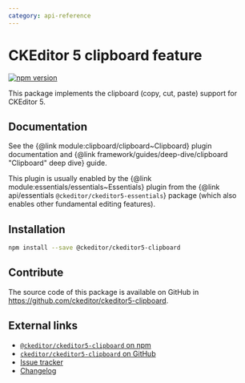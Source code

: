 ```yaml
---
category: api-reference
---
```


# CKEditor 5 clipboard feature

[![npm version](https://badge.fury.io/js/%40ckeditor%2Fckeditor5-clipboard.svg)](https://www.npmjs.com/package/@ckeditor/ckeditor5-clipboard)

This package implements the clipboard (copy, cut, paste) support for CKEditor 5.

## Documentation

See the {@link module:clipboard/clipboard~Clipboard} plugin documentation and {@link framework/guides/deep-dive/clipboard "Clipboard" deep dive} guide.

This plugin is usually enabled by the {@link module:essentials/essentials~Essentials} plugin from the {@link api/essentials `@ckeditor/ckeditor5-essentials`} package (which also enables other fundamental editing features).

## Installation

```bash
npm install --save @ckeditor/ckeditor5-clipboard
```

## Contribute

The source code of this package is available on GitHub in https://github.com/ckeditor/ckeditor5-clipboard.

## External links

* [`@ckeditor/ckeditor5-clipboard` on npm](https://www.npmjs.com/package/@ckeditor/ckeditor5-clipboard)
* [`ckeditor/ckeditor5-clipboard` on GitHub](https://github.com/ckeditor/ckeditor5-clipboard)
* [Issue tracker](https://github.com/ckeditor/ckeditor5-clipboard/issues)
* [Changelog](https://github.com/ckeditor/ckeditor5-clipboard/blob/master/CHANGELOG.md)
